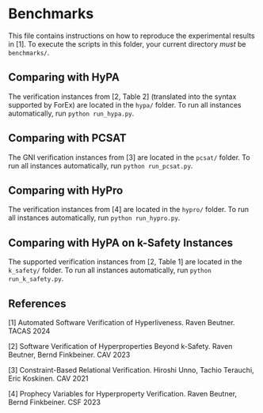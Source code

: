 # Benchmarks

This file contains instructions on how to reproduce the experimental results in [1]. 
To execute the scripts in this folder, your current directory _must_ be `benchmarks/`. 


## Comparing with HyPA

The verification instances from [2, Table 2] (translated into the syntax supported by ForEx) are located in the `hypa/` folder. 
To run all instances automatically, run `python run_hypa.py`.


## Comparing with PCSAT 

The GNI verification instances from [3] are located in the `pcsat/` folder.
To run all instances automatically, run `python run_pcsat.py`.

## Comparing with HyPro 

The verification instances from [4] are located in the `hypro/` folder.
To run all instances automatically, run `python run_hypro.py`.


## Comparing with HyPA on k-Safety Instances

The supported verification instances from [2, Table 1] are located in the `k_safety/` folder. 
To run all instances automatically, run `python run_k_safety.py`.


## References  

[1] Automated Software Verification of Hyperliveness. Raven Beutner. TACAS 2024

[2] Software Verification of Hyperproperties Beyond k-Safety. Raven Beutner, Bernd Finkbeiner. CAV 2023

[3] Constraint-Based Relational Verification. Hiroshi Unno, Tachio Terauchi, Eric Koskinen. CAV 2021

[4] Prophecy Variables for Hyperproperty Verification. Raven Beutner, Bernd Finkbeiner. CSF 2023
